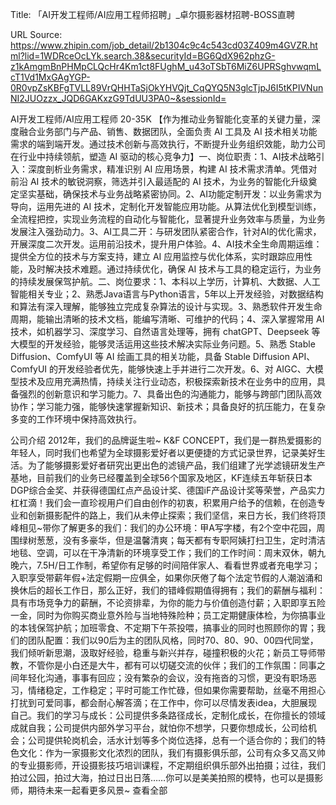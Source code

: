 Title: 「AI开发工程师/AI应用工程师招聘」_卓尔摄影器材招聘-BOSS直聘

URL Source: https://www.zhipin.com/job_detail/2b1304c9c4c543cd03Z409m4GVZR.html?lid=1WDRceOcLYk.search.38&securityId=BG6QdX962phzG-z1kAmgmBnPHMpCLQcHr4Km1ct8FUghM_u43oTSbT6MiZ6UPRSghvwqmLcT1Vd1MxGAgYGP-0R0vpZsKBFgTVLL89VrQHHTaSjOkYHVQjt_CqQYQ5N3glcTjpJ6I5tKPIVNunNI2JUOzzx_JQD6GAKxzG9TdUU3PA0~&sessionId=

AI开发工程师/AI应用工程师 20-35K
【作为推动业务智能化变革的关键力量，深度融合业务部门与产品、销售、数据团队，全面负责 AI 工具及 AI 技术相关功能需求的端到端开发。通过技术创新与高效执行，不断提升业务组织效能，助力公司在行业中持续领航，塑造 AI 驱动的核心竞争力】一、岗位职责：1、AI技术战略引入：深度剖析业务需求，精准识别 AI 应用场景，构建 AI 技术需求清单。凭借对前沿 AI 技术的敏锐洞察，筛选并引入最适配的 AI 技术，为业务的智能化升级奠定坚实基础，确保技术与业务战略紧密协同。2、AI功能定制开发：以业务需求为导向，运用先进的 AI 技术，定制化开发智能应用功能。从算法优化到模型训练，全流程把控，实现业务流程的自动化与智能化，显著提升业务效率与质量，为业务发展注入强劲动力。3、AI工具二开：与研发团队紧密合作，针对AI的优化需求，开展深度二次开发。运用前沿技术，提升用户体验。4、AI技术全生命周期运维：提供全方位的技术与方案支持，建立 AI 应用监控与优化体系，实时跟踪应用性能，及时解决技术难题。通过持续优化，确保 AI 技术与工具的稳定运行，为业务的持续发展保驾护航。二、岗位要求：1、本科以上学历，计算机、大数据、人工智能相关专业；2、熟悉Java语言与Python语言，5年以上开发经验，对数据结构和算法有深入理解，能够独立完成复杂算法的设计与实现。3、熟悉软件开发生命周期，能输出清晰的技术文档，能编写清晰、可维护的代码；4、深入掌握常用 AI 技术，如机器学习、深度学习、自然语言处理等，拥有 chatGPT、Deepseek 等大模型的开发经验，能够灵活运用这些技术解决实际业务问题。5、熟悉 Stable Diffusion、ComfyUI 等 AI 绘画工具的相关功能，具备 Stable Diffusion API、ComfyUI 的开发经验者优先，能够快速上手并进行二次开发。6、对 AIGC、大模型技术及应用充满热情，持续关注行业动态，积极探索新技术在业务中的应用，具备强烈的创新意识和学习能力。7、具备出色的沟通能力，能够与跨部门团队高效协作；学习能力强，能够快速掌握新知识、新技术；具备良好的抗压能力，在复杂多变的工作环境中保持高效执行。

公司介绍
2012年，我们的品牌诞生啦~ K&F CONCEPT，我们是一群热爱摄影的年轻人，同时我们也希望为全球摄影爱好者以更便捷的方式记录世界，记录美好生活。为了能够摄影爱好者研究出更出色的滤镜产品，我们组建了光学滤镜研发生产基地，目前我们的业务已经覆盖到全球56个国家及地区，KF连续五年斩获日本DGP综合金奖、并获得德国红点产品设计奖、德国iF产品设计奖等荣誉，产品实力杠杠滴！我们会一直珍视用户们自由创作的初衷，积累用户给予的信赖，在创造专业和创新摄影配件的路上，我们从未停止探索；我们坚信，来日方长，我们终将顶峰相见~带你了解更多的我们：我们的办公环境：甲A写字楼，有2个空中花园，周围绿树葱葱，没有多豪华，但是温馨清爽；每天都有专职阿姨打扫卫生，定时清洁地毯、空调，可以在干净清新的环境享受工作；我们的工作时间：周末双休，朝九晚六，7.5H/日工作制，希望你有足够的时间陪伴家人、看看世界或者充电学习；入职享受带薪年假+法定假期一应俱全，如果你厌倦了每个法定节假的人潮汹涌和换休后的超长工作日，那么正好，我们的错峰假期值得拥有；我们的薪酬与福利：具有市场竞争力的薪酬，不论资排辈，为你的能力与价值创造付薪；入职即享五险一金，同时为你购买商业意外险与当地特殊险种；员工定期健康体检，为你搞事业的本钱保驾护航；加班零食、不定期下午茶投喂，搞事业的同时也照顾你的胃；我们的团队配置：我们以90后为主的团队风格，同时70、80、90、00四代同堂，我们倾听新思潮，汲取好经验，稳重与新兴并存，碰撞积极的火花；新员工导师带教，不管你是小白还是大牛，都有可以切磋交流的伙伴；我们的工作氛围：同事之间年轻化沟通，事事有回应；没有繁杂的会议，没有拖沓的习惯，更没有职场恶习，情绪稳定，工作稳定；平时可能工作忙碌，但如果你需要帮助，丝毫不用担心打扰到可爱同事，都会耐心解答滴；在工作中，你可以尽情发表idea，大胆展现自己。我们的学习与成长：公司提供多条路径成长，定制化成长，在你擅长的领域成就自我；公司提供内部外学习平台，就怕你不想学，只要你想成长，公司给机会；公司提供轮岗机会，活水计划等多个岗位选择，总有一个适合你的；我们的特色文化：作为一家摄影文化浓烈的团队，我们有摄影俱乐部，公司有众多又高又帅的专业摄影师，开设摄影技巧培训课程，不定期组织俱乐部外出拍摄；过往，我们拍过公园，拍过大海，拍过日出日落……你可以是美美拍照的模特，也可以是摄影师，期待未来一起看更多风景~
                                        查看全部